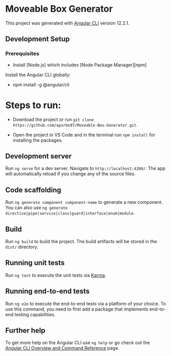 # Moveable Box Generator

This project was generated with [Angular CLI](https://github.com/angular/angular-cli) version 12.2.1.

## Development Setup
### Prerequisites

- Install [Node.js] which includes [Node Package Manager][npm]

Install the Angular CLI globally:

- npm install -g @angular/cli

# Steps to run:

- Download the project or run `git clone https://github.com/apurbo97/Moveable-Box-Generator.git`.

- Open the project in VS Code and in the terminal run `npm install` for installing the packages.

## Development server

Run `ng serve` for a dev server. Navigate to `http://localhost:4200/`. The app will automatically reload if you change any of the source files.

## Code scaffolding

Run `ng generate component component-name` to generate a new component. You can also use `ng generate directive|pipe|service|class|guard|interface|enum|module`.

## Build

Run `ng build` to build the project. The build artifacts will be stored in the `dist/` directory.

## Running unit tests

Run `ng test` to execute the unit tests via [Karma](https://karma-runner.github.io).

## Running end-to-end tests

Run `ng e2e` to execute the end-to-end tests via a platform of your choice. To use this command, you need to first add a package that implements end-to-end testing capabilities.

## Further help

To get more help on the Angular CLI use `ng help` or go check out the [Angular CLI Overview and Command Reference](https://angular.io/cli) page.

